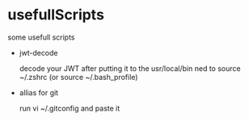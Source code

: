 # usefullScripts
some usefull scripts

- jwt-decode <JWT>

  decode your JWT
after putting it to the usr/local/bin
ned to source ~/.zshrc (or source ~/.bash_profile)

- allias for git
  
  run vi ~/.gitconfig and paste it
